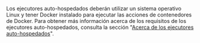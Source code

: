 Los ejecutores auto-hospedados deberán utilizar un sistema operativo Linux y tener Docker instalado para ejecutar las acciones de contenedores de Docker. Para obtener más información acerca de los requisitos de los ejecutores auto-hospedados, consulta la sección "[Acerca de los ejecutores auto-hospedados](/actions/hosting-your-own-runners/about-self-hosted-runners#requirements-for-self-hosted-runner-machines)".
